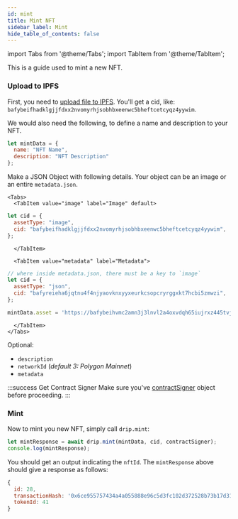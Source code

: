 ```yaml
---
id: mint
title: Mint NFT
sidebar_label: Mint
hide_table_of_contents: false
---
```


import Tabs from '@theme/Tabs';
import TabItem from '@theme/TabItem';

This is a guide used to mint a new NFT.

### Upload to IPFS

First, you need to [upload file to IPFS](/guide/nft/storage/upload). You'll get a cid, like: `bafybeifhadklgjjfdxx2nvomyrhjsobhbxeenwc5bheftcetcyqz4yywim`.

We would also need the following, to define a name and description to your NFT.

```js
let mintData = {
  name: "NFT Name",
  description: "NFT Description"
};
```

Make a JSON Object with following details. Your object can be an image or an entire `metadata.json`.

```mdx-code-block
<Tabs>
  <TabItem value="image" label="Image" default>
```

```js
let cid = {
  assetType: "image",
  cid: "bafybeifhadklgjjfdxx2nvomyrhjsobhbxeenwc5bheftcetcyqz4yywim",
};
```

```mdx-code-block
  </TabItem>

  <TabItem value="metadata" label="Metadata">
```

```js
// where inside metadata.json, there must be a key to `image`
let cid = {
  assetType: "json",
  cid: "bafyreieha6jqtnu4f4njyaovknxyyxeurkcsopcryrggxkt7hcbi5zmwzi",
};

mintData.asset = 'https://bafybeihvmc2amn3j3lnvl2a4oxvdqh65iujrxz445tvjccazdfpgthndpa.ipfs.nftstorage.link/k-1.jpeg';
```

```mdx-code-block
  </TabItem>
</Tabs>
```

Optional:

- `description`
- `networkId` (_default 3: Polygon Mainnet_)
- `metadata`

:::success Get Contract Signer
Make sure you've [contractSigner](/sdk/js/init#contract-client) object before proceeding.
:::

### Mint

Now to mint you new NFT, simply call `drip.mint`:

```js
let mintResponse = await drip.mint(mintData, cid, contractSigner);
console.log(mintResponse);
```

You should get an output indicating the `nftId`. The `mintResponse` above should give a response as follows:

```js
{
  id: 28,
  transactionHash: '0x6ce955757434a4a055888e96c5d3fc102d372528b73b17d3138ac91bc53aad6f',
  tokenId: 41
}
```
